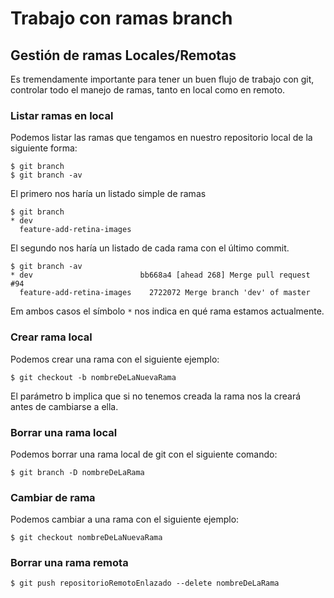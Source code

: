 # Trabajo con ramas branch

## Gestión de ramas Locales/Remotas

Es tremendamente importante para tener un buen flujo de trabajo con git, controlar todo el manejo de ramas, tanto en local como en remoto.

### Listar ramas en local

Podemos listar las ramas que tengamos en nuestro repositorio local de la siguiente forma:

```
$ git branch
$ git branch -av
```   

El primero nos haría un listado simple de ramas

```
$ git branch
* dev
  feature-add-retina-images
```
El segundo nos haría un listado de cada rama con el último commit.

```
$ git branch -av
* dev                        bb668a4 [ahead 268] Merge pull request #94
  feature-add-retina-images    2722072 Merge branch 'dev' of master
```
Em ambos casos el símbolo `*` nos indica en qué rama estamos actualmente.

### Crear rama local

Podemos crear una rama con el siguiente ejemplo:

```git branch ....nombre rama
$ git checkout -b nombreDeLaNuevaRama
```
El parámetro b implica que si no tenemos creada la rama nos la creará antes de cambiarse a ella.

### Borrar una rama local

Podemos borrar una rama local de git con el siguiente comando:

```
$ git branch -D nombreDeLaRama
```

### Cambiar de rama

Podemos cambiar a una rama con el siguiente ejemplo:

```
$ git checkout nombreDeLaNuevaRama
```



### Borrar una rama remota

```
$ git push repositorioRemotoEnlazado --delete nombreDeLaRama
```
